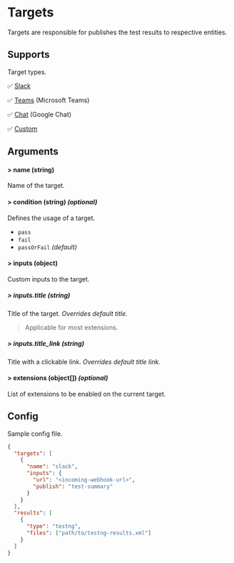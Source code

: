 # Targets

Targets are responsible for publishes the test results to respective entities.

## Supports

Target types.

✅ [Slack](/targets/slack)

✅ [Teams](/targets/teams) (Microsoft Teams)

✅ [Chat](/targets/chat) (Google Chat)

✅ [Custom](/targets/custom)

## Arguments

#### > name (string)

Name of the target.

#### > condition (string) _(optional)_

Defines the usage of a target.

- `pass`
- `fail`
- `passOrFail`  _(default)_

#### > inputs (object)

Custom inputs to the target.

##### > inputs.title (string)

Title of the target. _Overrides default title._

> Applicable for most extensions.

##### > inputs.title_link (string)

Title with a clickable link. _Overrides default title link._

#### > extensions (object[]) _(optional)_

List of extensions to be enabled on the current target.

## Config

Sample config file.

```json {3-9}
{
  "targets": [
    {
      "name": "slack",
      "inputs": {
        "url": "<incoming-webhook-url>",
        "publish": "test-summary"
      }
    }
  ],
  "results": [
    {
      "type": "testng",
      "files": ["path/to/testng-results.xml"]
    }
  ]
}
```

